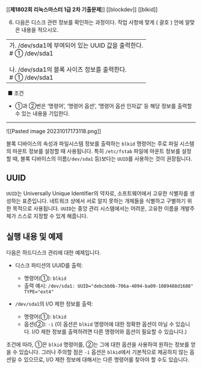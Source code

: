 [[__제1802회 리눅스마스터 1급 2차 기출문제__]]
[[blockdev]]
[[blkid]]

6. 다음은 디스크 관련 정보를 확인하는 과정이다. 작업 사항에 맞게 ( 괄호 ) 안에 알맞은 내용을 적으시오.

|   |
|---|
|가. /dev/sda1에 부여되어 있는 UUID 값을 출력한다.  <br># ① /dev/sda1  <br>  <br>나. /dev/sda1의 블록 사이즈 정보를 출력한다.  <br># ① /dev/sda1|

 ■ 조건  
- ①과 ②번은 ‘명령어’, ‘명령어 옵션’, ‘명령어 옵션 인자값’ 등 해당 정보를 출력할 수 있는 내용을 기입한다.

---

![[Pasted image 20231017173118.png]]

블록 디바이스의 속성과 파일시스템 정보를 출력하는 `blkid` 명령어는 주로 파일 시스템의 마운트 정보를 설정할 때 사용됩니다. 특히 `/etc/fstab` 파일에 마운트 정보를 설정할 때, 블록 디바이스의 이름(`/dev/sda1` 등)보다는 `UUID`를 사용하는 것이 권장됩니다. 

## UUID
`UUID`는 Universally Unique Identifier의 약자로, 소프트웨어에서 고유한 식별자를 생성하는 표준입니다. 네트워크 상에서 서로 알지 못하는 개체들을 식별하고 구별하기 위한 목적으로 사용됩니다. `UUID`는 중앙 관리 시스템에서는 어려운, 고유한 이름을 개발주체가 스스로 지정할 수 있게 해줍니다.

## 실행 내용 및 예제
다음은 하드디스크 관리에 대한 예제입니다.

- 디스크 파티션의 UUID를 출력: 
    - 명령어(①): `blkid`
    - 출력 예시: `/dev/sda1: UUID="debcbb0b-706a-4094-ba09-1089488d1688" TYPE="ext4"`

- `/dev/sda1`의 I/O 제한 정보를 출력:
    - 명령어(①): `blkid`
    - 옵션(②): `-i` (이 옵션은 `blkid` 명령어에 대한 정확한 옵션이 아닐 수 있습니다. I/O 제한 정보를 출력하려면 다른 명령어와 옵션이 필요할 수 있습니다.)

조건에 따라, ①은 `blkid` 명령어를, ②는 그에 대한 옵션을 사용하여 원하는 정보를 얻을 수 있습니다. 그러나 주의할 점은 `-i` 옵션은 `blkid`에서 기본적으로 제공하지 않는 옵션일 수 있으므로, I/O 제한 정보에 대해서는 다른 명령어를 찾아야 할 수도 있습니다.



